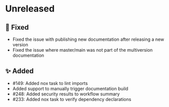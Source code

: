 # Unreleased

## 🐞 Fixed

* Fixed the issue with publishing new documentation after releasing a new version
* Fixed the issue where master/main was not part of the multiversion documentation

## ✨ Added

* #149: Added nox task to lint imports
* Added support to manually trigger documentation build
* #248: Added security results to workflow summary
* #233: Added nox task to verify dependency declarations
